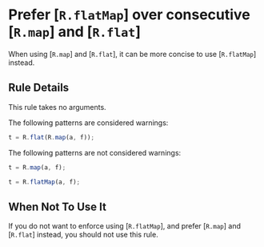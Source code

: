 # Prefer [`R.flatMap`] over consecutive [`R.map`] and [`R.flat`]

When using [`R.map`] and [`R.flat`], it can be more concise to use [`R.flatMap`] instead.

## Rule Details

This rule takes no arguments.

The following patterns are considered warnings:

```js
t = R.flat(R.map(a, f));
```

The following patterns are not considered warnings:

```js
t = R.map(a, f);

t = R.flatMap(a, f);
```

## When Not To Use It

If you do not want to enforce using [`R.flatMap`], and prefer [`R.map`] and [`R.flat`] instead, you should not use this rule.
